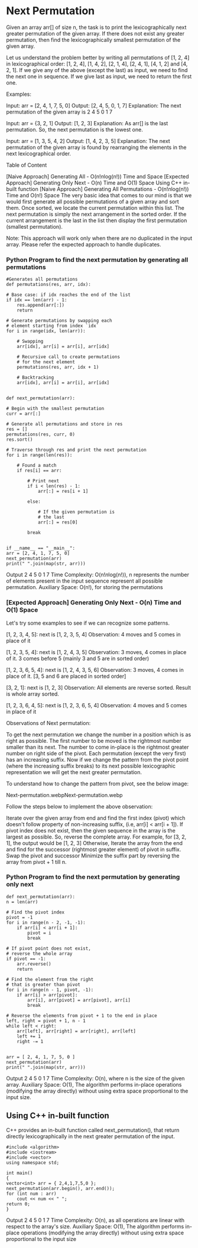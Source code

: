 # Next Permutation

Given an array arr[] of size n, the task is to print the lexicographically next greater permutation of the given array. If there does not exist any greater permutation, then find the lexicographically smallest permutation of the given array.

Let us understand the problem better by writing all permutations of [1, 2, 4] in lexicographical order: [1, 2, 4], [1, 4, 2], [2, 1, 4], [2, 4, 1], [4, 1, 2] and [4, 2, 1]. If we give any of the above (except the last) as input, we need to find the next one in sequence. If we give last as input, we need to return the first one.

Examples:

Input: arr = [2, 4, 1, 7, 5, 0]
Output: [2, 4, 5, 0, 1, 7]
Explanation: The next permutation of the given array is 2 4 5 0 1 7

Input: arr = {3, 2, 1]
Output: [1, 2, 3]
Explanation: As arr[] is the last permutation. So, the next permutation is the lowest one.

Input: arr = [1, 3, 5, 4, 2]
Output: [1, 4, 2, 3, 5]
Explanation: The next permutation of the given array is found by rearranging the elements in the next lexicographical order.

Table of Content

[Naive Approach] Generating All - O(n!*n*log(n!)) Time and Space
[Expected Approach] Generating Only Next - O(n) Time and O(1) Space
Using C++ in-built function
[Naive Approach] Generating All Permutations - O(n!*n*log(n!)) Time and O(n!) Space
The very basic idea that comes to our mind is that we would first generate all possible permutations of a given array and sort them. Once sorted, we locate the current permutation within this list. The next permutation is simply the next arrangement in the sorted order. If the current arrangement is the last in the list then display the first permutation (smallest permutation).

Note: This approach will work only when there are no duplicated in the input array. Please refer the expected approach to handle duplicates.




### Python Program to find the next permutation by generating all permutations

    #Generates all permutations
    def permutations(res, arr, idx):
    
    # Base case: if idx reaches the end of the list
    if idx == len(arr) - 1:
        res.append(arr[:])
        return

    # Generate permutations by swapping each
    # element starting from index `idx`
    for i in range(idx, len(arr)):
        
        # Swapping
        arr[idx], arr[i] = arr[i], arr[idx]

        # Recursive call to create permutations 
        # for the next element
        permutations(res, arr, idx + 1)

        # Backtracking
        arr[idx], arr[i] = arr[i], arr[idx]


    def next_permutation(arr):
    
    # Begin with the smallest permutation
    curr = arr[:]

    # Generate all permutations and store in res
    res = []
    permutations(res, curr, 0)
    res.sort()

    # Traverse through res and print the next permutation
    for i in range(len(res)):
        
        # Found a match
        if res[i] == arr:
            
            # Print next
            if i < len(res) - 1:
                arr[:] = res[i + 1]
                
            else:
                
                # If the given permutation is 
                # the last
                arr[:] = res[0]
            
            break


    if __name__ == "__main__":
    arr = [2, 4, 1, 7, 5, 0]
    next_permutation(arr)
    print(" ".join(map(str, arr)))

Output
2 4 5 0 1 7 
Time Complexity: O(n!*n*log(n!)), n represents the number of elements present in the input sequence represent all possible permutation.
Auxiliary Space: O(n!), for storing the permutations

### [Expected Approach] Generating Only Next - O(n) Time and O(1) Space
Let's try some examples to see if we can recognize some patterns. 

[1, 2, 3, 4, 5]: next is [1, 2, 3, 5, 4]
Observation: 4 moves and 5 comes in place of it

[1, 2, 3, 5, 4]: next is [1, 2, 4, 3, 5]
Observation: 3 moves, 4 comes in place of it. 3 comes before 5 (mainly 3 and 5 are in sorted order)

[1, 2, 3, 6, 5, 4]: next is [1, 2, 4, 3, 5, 6]
Observation: 3 moves, 4 comes in place of it. [3, 5 and 6 are placed in sorted order]

[3, 2, 1]: next is [1, 2, 3]
Observation: All elements are reverse sorted. Result is whole array sorted.

[1, 2, 3, 6, 4, 5]: next is [1, 2, 3, 6, 5, 4]
Observation: 4 moves and 5 comes in place of it

Observations of Next permutation: 

To get the next permutation we change the number in a position which is as right as possible.
The first number to be moved is the rightmost number smaller than its next.
The number to come in-place is the rightmost greater number on right side of the pivot.
Each permutation (except the very first) has an increasing suffix. Now if we change the pattern from the pivot point (where the increasing suffix breaks) to its next possible lexicographic representation we will get the next greater permutation.

To understand how to change the pattern from pivot, see the below image:

Next-permutation.webpNext-permutation.webp

Follow the steps below to implement the above observation:

Iterate over the given array from end and find the first index (pivot) which doesn't follow property of non-increasing suffix, (i.e,  arr[i] < arr[i + 1]).
If pivot index does not exist, then the given sequence in the array is the largest as possible. So, reverse the complete array. For example, for [3, 2, 1], the output would be [1, 2, 3]
Otherwise, Iterate the array from the end and find for the successor (rightmost greater element) of pivot in suffix.
Swap the pivot and successor
Minimize the suffix part by reversing the array from pivot + 1 till n.



### Python Program to find the next permutation by generating only next

    def next_permutation(arr):
    n = len(arr)
    
    # Find the pivot index
    pivot = -1
    for i in range(n - 2, -1, -1):
        if arr[i] < arr[i + 1]:
            pivot = i
            break
    
    # If pivot point does not exist, 
    # reverse the whole array
    if pivot == -1:
        arr.reverse()
        return

    # Find the element from the right 
    # that is greater than pivot
    for i in range(n - 1, pivot, -1):
        if arr[i] > arr[pivot]:
            arr[i], arr[pivot] = arr[pivot], arr[i]
            break

    # Reverse the elements from pivot + 1 to the end in place
    left, right = pivot + 1, n - 1
    while left < right:
        arr[left], arr[right] = arr[right], arr[left]
        left += 1
        right -= 1


    arr = [ 2, 4, 1, 7, 5, 0 ]
    next_permutation(arr)
    print(" ".join(map(str, arr)))

Output
2 4 5 0 1 7 
Time Complexity: O(n), where n is the size of the given array.
Auxiliary Space: O(1), The algorithm performs in-place operations (modifying the array directly) without using extra space proportional to the input size.

## Using C++ in-built function
C++ provides an in-built function called next_permutation(), that return directly lexicographically in the next greater permutation of the input.




    #include <algorithm>
    #include <iostream>
    #include <vector>
    using namespace std;

    int main()
    {
    vector<int> arr = { 2,4,1,7,5,0 };
    next_permutation(arr.begin(), arr.end());
    for (int num : arr)
        cout << num << " ";
    return 0;
    }

Output
2 4 5 0 1 7 
Time Complexity: O(n), as all operations are linear with respect to the array's size.
Auxiliary Space: O(1), The algorithm performs in-place operations (modifying the array directly) without using extra space proportional to the input size

